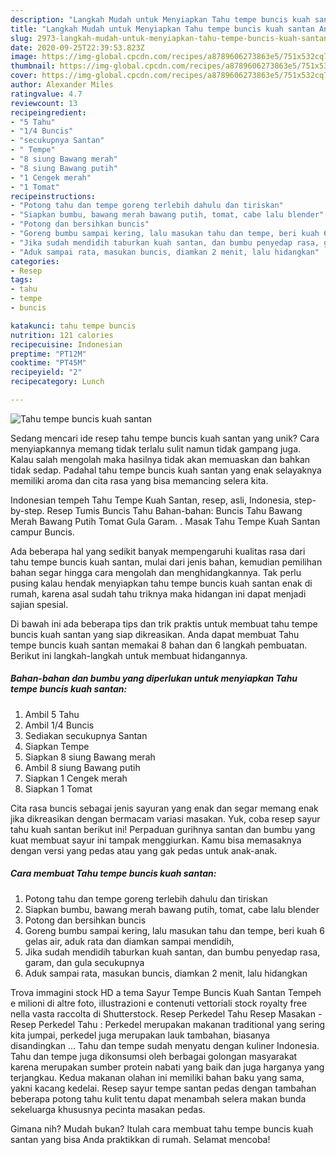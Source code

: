 ```yaml
---
description: "Langkah Mudah untuk Menyiapkan Tahu tempe buncis kuah santan Anti Gagal"
title: "Langkah Mudah untuk Menyiapkan Tahu tempe buncis kuah santan Anti Gagal"
slug: 2973-langkah-mudah-untuk-menyiapkan-tahu-tempe-buncis-kuah-santan-anti-gagal
date: 2020-09-25T22:39:53.823Z
image: https://img-global.cpcdn.com/recipes/a8789606273863e5/751x532cq70/tahu-tempe-buncis-kuah-santan-foto-resep-utama.jpg
thumbnail: https://img-global.cpcdn.com/recipes/a8789606273863e5/751x532cq70/tahu-tempe-buncis-kuah-santan-foto-resep-utama.jpg
cover: https://img-global.cpcdn.com/recipes/a8789606273863e5/751x532cq70/tahu-tempe-buncis-kuah-santan-foto-resep-utama.jpg
author: Alexander Miles
ratingvalue: 4.7
reviewcount: 13
recipeingredient:
- "5 Tahu"
- "1/4 Buncis"
- "secukupnya Santan"
- " Tempe"
- "8 siung Bawang merah"
- "8 siung Bawang putih"
- "1 Cengek merah"
- "1 Tomat"
recipeinstructions:
- "Potong tahu dan tempe goreng terlebih dahulu dan tiriskan"
- "Siapkan bumbu, bawang merah bawang putih, tomat, cabe lalu blender"
- "Potong dan bersihkan buncis"
- "Goreng bumbu sampai kering, lalu masukan tahu dan tempe, beri kuah 6 gelas air, aduk rata dan diamkan sampai mendidih,"
- "Jika sudah mendidih taburkan kuah santan, dan bumbu penyedap rasa, garam, dan gula secukupnya"
- "Aduk sampai rata, masukan buncis, diamkan 2 menit, lalu hidangkan"
categories:
- Resep
tags:
- tahu
- tempe
- buncis

katakunci: tahu tempe buncis 
nutrition: 121 calories
recipecuisine: Indonesian
preptime: "PT12M"
cooktime: "PT45M"
recipeyield: "2"
recipecategory: Lunch

---
```



![Tahu tempe buncis kuah santan](https://img-global.cpcdn.com/recipes/a8789606273863e5/751x532cq70/tahu-tempe-buncis-kuah-santan-foto-resep-utama.jpg)

Sedang mencari ide resep tahu tempe buncis kuah santan yang unik? Cara menyiapkannya memang tidak terlalu sulit namun tidak gampang juga. Kalau salah mengolah maka hasilnya tidak akan memuaskan dan bahkan tidak sedap. Padahal tahu tempe buncis kuah santan yang enak selayaknya memiliki aroma dan cita rasa yang bisa memancing selera kita.

Indonesian tempeh Tahu Tempe Kuah Santan, resep, asli, Indonesia, step-by-step. Resep Tumis Buncis Tahu Bahan-bahan: Buncis Tahu Bawang Merah Bawang Putih Tomat Gula Garam. . Masak Tahu Tempe Kuah Santan campur Buncis.

Ada beberapa hal yang sedikit banyak mempengaruhi kualitas rasa dari tahu tempe buncis kuah santan, mulai dari jenis bahan, kemudian pemilihan bahan segar hingga cara mengolah dan menghidangkannya. Tak perlu pusing kalau hendak menyiapkan tahu tempe buncis kuah santan enak di rumah, karena asal sudah tahu triknya maka hidangan ini dapat menjadi sajian spesial.


Di bawah ini ada beberapa tips dan trik praktis untuk membuat tahu tempe buncis kuah santan yang siap dikreasikan. Anda dapat membuat Tahu tempe buncis kuah santan memakai 8 bahan dan 6 langkah pembuatan. Berikut ini langkah-langkah untuk membuat hidangannya.

<!--inarticleads1-->

##### Bahan-bahan dan bumbu yang diperlukan untuk menyiapkan Tahu tempe buncis kuah santan:

1. Ambil 5 Tahu
1. Ambil 1/4 Buncis
1. Sediakan secukupnya Santan
1. Siapkan  Tempe
1. Siapkan 8 siung Bawang merah
1. Ambil 8 siung Bawang putih
1. Siapkan 1 Cengek merah
1. Siapkan 1 Tomat


Cita rasa buncis sebagai jenis sayuran yang enak dan segar memang enak jika dikreasikan dengan bermacam variasi masakan. Yuk, coba resep sayur tahu kuah santan berikut ini! Perpaduan gurihnya santan dan bumbu yang kuat membuat sayur ini tampak menggiurkan. Kamu bisa memasaknya dengan versi yang pedas atau yang gak pedas untuk anak-anak. 

<!--inarticleads2-->

##### Cara membuat Tahu tempe buncis kuah santan:

1. Potong tahu dan tempe goreng terlebih dahulu dan tiriskan
1. Siapkan bumbu, bawang merah bawang putih, tomat, cabe lalu blender
1. Potong dan bersihkan buncis
1. Goreng bumbu sampai kering, lalu masukan tahu dan tempe, beri kuah 6 gelas air, aduk rata dan diamkan sampai mendidih,
1. Jika sudah mendidih taburkan kuah santan, dan bumbu penyedap rasa, garam, dan gula secukupnya
1. Aduk sampai rata, masukan buncis, diamkan 2 menit, lalu hidangkan


Trova immagini stock HD a tema Sayur Tempe Buncis Kuah Santan Tempeh e milioni di altre foto, illustrazioni e contenuti vettoriali stock royalty free nella vasta raccolta di Shutterstock. Resep Perkedel Tahu Resep Masakan - Resep Perkedel Tahu : Perkedel merupakan makanan traditional yang sering kita jumpai, perkedel juga merupakan lauk tambahan, biasanya disandingkan … Tahu dan tempe sudah menyatu dengan kuliner Indonesia. Tahu dan tempe juga dikonsumsi oleh berbagai golongan masyarakat karena merupakan sumber protein nabati yang baik dan juga harganya yang terjangkau. Kedua makanan olahan ini memiliki bahan baku yang sama, yakni kacang kedelai. Resep sayur tempe santan pedas dengan tambahan beberapa potong tahu kulit tentu dapat menambah selera makan bunda sekeluarga khususnya pecinta masakan pedas. 

Gimana nih? Mudah bukan? Itulah cara membuat tahu tempe buncis kuah santan yang bisa Anda praktikkan di rumah. Selamat mencoba!
